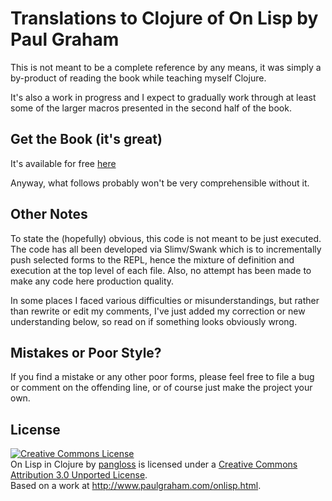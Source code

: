 Translations to Clojure of On Lisp by Paul Graham
=================================================

This is not meant to be a complete reference by any means, it was simply
a by-product of reading the book while teaching myself Clojure.

It's also a work in progress and I expect to gradually work through at
least some of the larger macros presented in the second half of the
book.

Get the Book (it's great)
-------------------------

It's available for free [here](http://www.bookshelf.jp/texi/onlisp/onlisp.html) 

Anyway, what follows probably won't be very comprehensible without it.

Other Notes
-----------

To state the (hopefully) obvious, this code is not meant to be just
executed. The code has all been developed via Slimv/Swank which is to
incrementally push selected forms to the REPL, hence the mixture of
definition and execution at the top level of each file. Also, no attempt
has been made to make any code here production quality.

In some places I faced various difficulties or misunderstandings, but
rather than rewrite or edit my comments, I've just added my correction
or new understanding below, so read on if something looks obviously
wrong.


Mistakes or Poor Style?
-----------------------

If you find a mistake or any other poor forms, please feel free to file
a bug or comment on the offending line, or of course just make the
project your own.


License
-------

<a rel="license"
href="http://creativecommons.org/licenses/by/3.0/deed.en_US"><img
alt="Creative Commons License" style="border-width:0"
src="http://i.creativecommons.org/l/by/3.0/88x31.png" /></a><br /><span
xmlns:dct="http://purl.org/dc/terms/" property="dct:title">On Lisp in
Clojure</span> by <a xmlns:cc="http://creativecommons.org/ns#"
href="https://github.com/pangloss/onlisp-in-clojure"
property="cc:attributionName" rel="cc:attributionURL">pangloss</a> is
licensed under a <a rel="license"
href="http://creativecommons.org/licenses/by/3.0/deed.en_US">Creative
Commons Attribution 3.0 Unported License</a>.<br />Based on a work at <a
xmlns:dct="http://purl.org/dc/terms/"
href="http://www.paulgraham.com/onlisp.html"
rel="dct:source">http://www.paulgraham.com/onlisp.html</a>.
